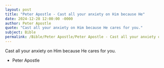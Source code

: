 ```yaml
---
layout: post
title: "Peter Apostle - Cast all your anxiety on Him because He"
date: 2024-12-28 12:00:00 -0000
author: Peter Apostle
quote: "Cast all your anxiety on Him because He cares for you."
subject: Bible
permalink: /Bible/Peter Apostle/Peter Apostle - Cast all your anxiety on Him because He
---
```


Cast all your anxiety on Him because He cares for you.

- Peter Apostle
